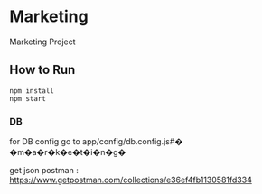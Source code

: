 # Marketing

Marketing Project


## How to Run

```
npm install
npm start
```

### DB

for DB config go to app/config/db.config.js#� �m�a�r�k�e�t�i�n�g�

get json postman : https://www.getpostman.com/collections/e36ef4fb1130581fd334
